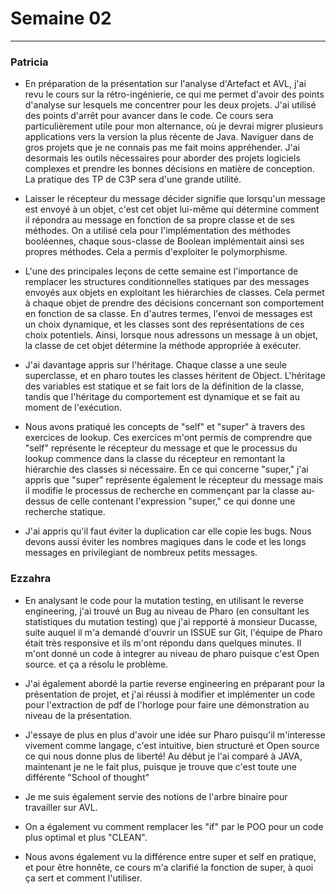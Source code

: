 # Semaine 02

---
### Patricia
- En préparation de la présentation sur l'analyse d'Artefact et AVL, j'ai revu le cours sur la rétro-ingénierie, ce qui me permet d'avoir des points d'analyse sur lesquels me concentrer pour les deux projets. J'ai utilisé des points d'arrêt pour avancer dans le code. Ce cours sera particulièrement utile pour mon alternance, où je devrai migrer plusieurs applications vers la version la plus récente de Java. Naviguer dans de gros projets que je ne connais pas me fait moins appréhender. J'ai desormais les outils nécessaires pour aborder des projets logiciels complexes et prendre les bonnes décisions en matière de conception. La pratique des TP de C3P sera d'une grande utilité.

- Laisser le récepteur du message décider signifie que lorsqu'un message est envoyé à un objet, c'est cet objet lui-même qui détermine comment il répondra au message en fonction de sa propre classe et de ses méthodes. On a utilisé cela pour l'implémentation des méthodes booléennes, chaque sous-classe de Boolean implémentait ainsi ses propres méthodes. Cela a permis d'exploiter le polymorphisme.

- L'une des principales leçons de cette semaine est l'importance de remplacer les structures conditionnelles statiques par des messages envoyés aux objets en exploitant les hiérarchies de classes. Cela permet à chaque objet de prendre des décisions concernant son comportement en fonction de sa classe. En d'autres termes, l'envoi de messages est un choix dynamique, et les classes sont des représentations de ces choix potentiels. Ainsi, lorsque nous adressons un message à un objet, la classe de cet objet détermine la méthode appropriée à exécuter.

- J'ai davantage appris sur l'héritage. Chaque classe a une seule superclasse, et en pharo toutes les classes héritent de Object. L'héritage des variables est statique et se fait lors de la définition de la classe, tandis que l'héritage du comportement est dynamique et se fait au moment de l'exécution.
  
- Nous avons pratiqué les concepts de "self" et "super" à travers des exercices de lookup. Ces exercices m'ont permis de comprendre que "self" représente le récepteur du message et que le processus du lookup commence dans la classe du récepteur en remontant la hiérarchie des classes si nécessaire. En ce qui concerne "super," j'ai appris que "super" représente également le récepteur du message mais il modifie le processus de recherche en commençant par la classe au-dessus de celle contenant l'expression "super," ce qui donne une recherche statique.

- J'ai appris qu'il faut éviter la duplication car elle copie les bugs. Nous devons aussi éviter les nombres magiques dans le code et les longs messages en privilegiant de nombreux petits messages.

### Ezzahra
- En analysant le code pour la mutation testing, en utilisant le reverse engineering, j'ai trouvé un Bug au niveau de Pharo (en consultant les statistiques du mutation testing) que j'ai repporté à monsieur Ducasse, suite auquel il m'a demandé d'ouvrir un ISSUE sur Git, l'équipe de Pharo était très responsive et ils m'ont répondu dans quelques minutes. Il m'ont donné un code à integrer au niveau de pharo puisque c'est Open source. et ça a résolu le problème.

- J'ai également abordé la partie reverse engineering en préparant pour la présentation de projet, et j'ai réussi à modifier et implémenter un code pour l'extraction de pdf de l'horloge pour faire une démonstration au niveau de la présentation.

- J'essaye de plus en plus d'avoir une idée sur Pharo puisqu'il m'interesse vivement comme langage, c'est intuitive, bien structuré et Open source ce qui nous donne plus de liberté! Au début je l'ai comparé à JAVA, maintenant je ne le fait plus, puisque je trouve que c'est toute une différente "School of thought"

- Je me suis également servie des notions de l'arbre binaire pour travailler sur AVL.
  
- On a également vu comment remplacer les "if" par le POO pour un code plus optimal et plus "CLEAN".
  
- Nous avons également vu la différence entre super et self en pratique, et pour être honnête, ce cours m'a clarifié la fonction de super, à quoi ça sert et comment l'utiliser.
